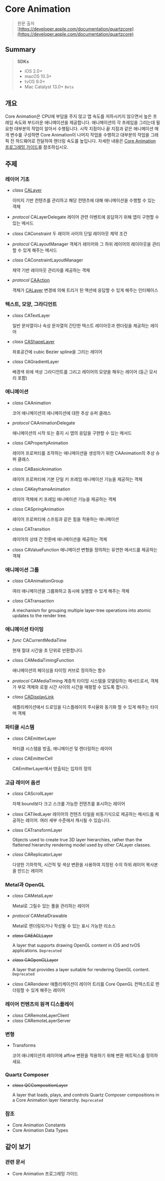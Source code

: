 # Core Animation

> 원문 출처  
> [https://developer.apple.com/documentation/quartzcore](https://developer.apple.com/documentation/quartzcore)

## Summary

> **SDKs**
>
> * iOS 2.0+
> * macOS 10.3+
> * tvOS 9.0+
> * Mac Catalyst 13.0+ `Beta`

## 개요

Core Animation은 CPU에 부담을 주지 않고 앱 속도를 저하시키지 않으면서 높은 프레임 속도와 부드러운 애니메이션을 제공합니다. 애니메이션의 각 프레임을 그리는데 필요한 대부분의 작업이 알아서 수행됩니다. 시작 지점이나 끝 지점과 같은 애니메이션 매개 변수를 구성하면 Core Animation이 나머지 작업을 수행하고 대부분의 작업을 그래픽 전 하드웨어로 전달하여 렌더링 속도를 높입니다. 자세한 내용은 [Core Animation 프로그래밍 가이드](../../etc/not-found.md)를 참조하십시오.

## 주제

### 레이어 기초

* _class_ [CALayer](calayer.md)

  이미지 기반 컨텐츠를 관리하고 해당 컨텐츠에 대해 애니메이션을 수행할 수 있는 객체

* _protocol_ CALayerDelegate 레이어 관련 이벤트에 응답하기 위해 앱이 구현할 수 있는 메서드
* _class_ CAConstraint 두 레이어 사이의 단일 레이아웃 제약 조건
* _protocol_ CALayoutManager 객체가 레이어와 그 하위 레이어의 레이아웃을 관리할 수 있게 해주는 메서드
* _class_ CAConstraintLayoutManager

  제약 기반 레이아웃 관리자를 제공하는 객체

* _protocol_ [CAAction](caaction.md)

  객체가 [CALayer](calayer.md) 변경에 의해 트리거 된 액션에 응답할 수 있게 해주는 인터페이스

### 텍스트, 모양, 그라디언트

* _class_ CATextLayer

  일반 문자열이나 속성 문자열의 간단한 텍스트 레이아웃과 렌더링을 제공하는 레이어

* _class_ [CAShapeLayer](cashapelayer.md)

  좌표공간에 cubic Bezier spline을 그리는 레이어

* _class_ CAGradientLayer

  배경색 위에 색상 그라디언트를 그리고 레이어의 모양을 채우는 레이어 \(둥근 모서리 포함\)

### 애니메이션

* _class_ CAAnimation

  코어 애니메이션의 애니메이션에 대한 추상 슈퍼 클래스

* _protocol_ CAAnimationDelegate

  애니메이션의 시작 또는 중지 시 앱의 응답을 구현할 수 있는 메서드

* _class_ CAPropertyAnimation

  레이어 프로퍼티를 조작하는 애니메이션을 생성하기 위한 CAAnimation의 추상 슈퍼 클래스

* _class_ CABasicAnimation

  레이어 프로퍼티에 기본 단일 키 프레임 애니메이션 기능을 제공하는 객체

* _class_ CAKeyframeAnimation

  레이어 객체에 키 프레임 애니메이션 기능을 제공하는 객체

* _class_ CASpringAnimation

  레이어 프로퍼티에 스프링과 같은 힘을 적용하는 애니메이션

* _class_ CATransition

  레이어의 상태 간 전환에 애니메이션을 제공하는 객체

* _class_ CAValueFunction 애니메이션 변형을 정의하는 유연한 메서드를 제공하는 객체

### 애니메이션 그룹

* _class_ CAAnimationGroup

  여러 애니메이션을 그룹화하고 동시에 실행할 수 있게 해주는 객체

* _class_ CATransaction

  A mechanism for grouping multiple layer-tree operations into atomic updates to the render tree.

### 애니메이션 타이밍

* _func_ CACurrentMediaTime

  현재 절대 시간을 초 단위로 반환합니다.

* _class_ CAMediaTimingFunction

  애니메이션의 페이싱을 타이밍 커브로 정의하는 함수

* _protocol_ CAMediaTiming 계층적 타이밍 시스템을 모델링하는 메서드로서, 객체가 부모 객체와 로컬 시간 사이의 시간을 매핑할 수 있도록 합니다.
* _class_ [CADisplayLink](cadisplaylink.md)

  애플리케이션에서 드로잉을 디스플레이의 주사율와 동기화 할 수 있게 해주는 타이머 객체

### 파티클 시스템

* _class_ CAEmitterLayer

  파티클 시스템을 방출, 애니메이션 및 렌더링하는 레이어

* _class_ CAEmitterCell

  CAEmitterLayer에서 방출되는 입자의 정의

### 고급 레이어 옵션

* _class_ CAScrollLayer

  자체 bound보다 크고 스크롤 가능한 컨텐츠를 표시하는 레이어

* _class_ CATiledLayer 레이어의 컨텐츠 타일을 비동기식으로 제공하는 메서드를 제공하는 레이어. 여러 세부 수준에서 캐시될 수 있습니다.
* _class_ CATransformLayer

  Objects used to create true 3D layer hierarchies, rather than the flattened hierarchy rendering model used by other CALayer classes.

* _class_ CAReplicatorLayer

  다양한 기하학적, 시간적 및 색상 변환을 사용하여 지정된 수의 하위 레이어 복사본을 만드는 레이어

### Metal과 OpenGL

* _class_ CAMetalLayer

  Metal로 그릴수 있는 풀을 관리하는 레이어

* _protocol_ CAMetalDrawable

  Metal로 렌더링되거나 작성될 수 있는 표시 가능한 리소스

* ~~_class_ CAEAGLLayer~~

  A layer that supports drawing OpenGL content in iOS and tvOS applications. `Deprecated`

* ~~_class_ CAOpenGLLayer~~

  A layer that provides a layer suitable for rendering OpenGL content. `Deprecated`

* _class_ CARenderer 애플리케이션이 레이어 트리를 Core OpenGL 컨텍스트로 렌더링할 수 있게 해주는 레이어

### 레이어 컨텐츠의 원격 디스플레이

* _class_ CARemoteLayerClient
* _class_ CARemoteLayerServer

### 변형

* Transforms

  코어 애니메이션의 레이어에 affine 변환을 적용하기 위해 변환 매트릭스를 정의하세요.

### Quartz Composer

* ~~_class_ QCCompositionLayer~~

  A layer that loads, plays, and controls Quartz Composer compositions in a Core Animation layer hierarchy. `Deprecated`

### 참조

* Core Animation Constants
* Core Animation Data Types

## 같이 보기

### 관련 문서

* Core Animation 프로그래밍 가이드

